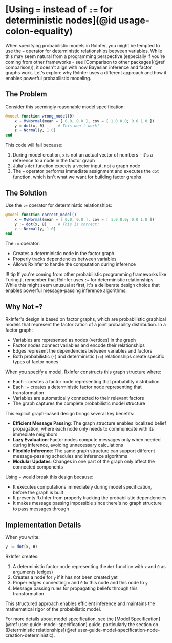 # [Using `=` instead of `:=` for deterministic nodes](@id usage-colon-equality)

When specifying probabilistic models in RxInfer, you might be tempted to use the `=` operator for deterministic relationships between variables. While this may seem natural from a programming perspective (especially if you're coming from other frameworks - see [Comparison to other packages](@ref comparison)), it doesn't align with how Bayesian inference and factor graphs work. Let's explore why RxInfer uses a different approach and how it enables powerful probabilistic modeling.

## The Problem

Consider this seemingly reasonable model specification:

```julia
@model function wrong_model(θ)
    x ~ MvNormal(mean = [ 0.0, 0.0 ], cov = [ 1.0 0.0; 0.0 1.0 ])
    y = dot(x, θ)      # This won't work!
    z ~ Normal(y, 1.0)
end
```

This code will fail because:
1. During model creation, `x` is not an actual vector of numbers - it's a reference to a node in the factor graph
2. Julia's `dot` function expects a vector input, not a graph node
3. The `=` operator performs immediate assignment and executes the `dot` function, which isn't what we want for building factor graphs

## The Solution

Use the `:=` operator for deterministic relationships:

```julia
@model function correct_model()
    x ~ MvNormal(mean = [ 0.0, 0.0 ], cov = [ 1.0 0.0; 0.0 1.0 ])
    y := dot(x, θ)     # This is correct!
    z ~ Normal(y, 1.0)
end
```

The `:=` operator:
- Creates a deterministic node in the factor graph
- Properly tracks dependencies between variables
- Allows RxInfer to handle the computation during inference

!!! tip
    If you're coming from other probabilistic programming frameworks like Turing.jl, remember that RxInfer uses `:=` for deterministic relationships. While this might seem unusual at first, it's a deliberate design choice that enables powerful message-passing inference algorithms.

## Why Not `=`?

RxInfer's design is based on factor graphs, which are probabilistic graphical models that represent the factorization of a joint probability distribution. In a factor graph:

- Variables are represented as nodes (vertices) in the graph
- Factor nodes connect variables and encode their relationships
- Edges represent the dependencies between variables and factors
- Both probabilistic (`~`) and deterministic (`:=`) relationships create specific types of factor nodes

When you specify a model, RxInfer constructs this graph structure where:
- Each `~` creates a factor node representing that probability distribution
- Each `:=` creates a deterministic factor node representing that transformation
- Variables are automatically connected to their relevant factors
- The graph captures the complete probabilistic model structure

This explicit graph-based design brings several key benefits:
- **Efficient Message Passing**: The graph structure enables localized belief propagation, where each node only needs to communicate with its immediate neighbors
- **Lazy Evaluation**: Factor nodes compute messages only when needed during inference, avoiding unnecessary calculations
- **Flexible Inference**: The same graph structure can support different message-passing schedules and inference algorithms
- **Modular Updates**: Changes in one part of the graph only affect the connected components

Using `=` would break this design because:
- It executes computations immediately during model specification, before the graph is built
- It prevents RxInfer from properly tracking the probabilistic dependencies
- It makes message passing impossible since there's no graph structure to pass messages through

## Implementation Details

When you write:
```julia
y := dot(x, θ)
```

RxInfer creates:
1. A deterministic factor node representing the `dot` function with `x` and `θ` as arguments (edges)
2. Creates a node for `y` if it has not been created yet
3. Proper edges connecting `x` and `θ` to this node and this node to `y`
4. Message passing rules for propagating beliefs through this transformation

This structured approach enables efficient inference and maintains the mathematical rigor of the probabilistic model.

For more details about model specification, see the [Model Specification](@ref user-guide-model-specification) guide, particularly the section on [Deterministic relationships](@ref user-guide-model-specification-node-creation-deterministic).